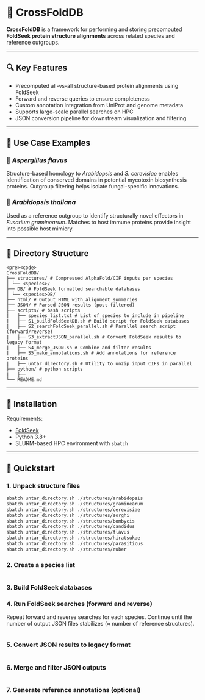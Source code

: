 # 🧬 CrossFoldDB
**CrossFoldDB** is a framework for performing and storing precomputed **FoldSeek protein structure alignments** across related species and reference outgroups. 

---

## 🔍 Key Features

- Precomputed all-vs-all structure-based protein alignments using FoldSeek
- Forward and reverse queries to ensure completeness
- Custom annotation integration from UniProt and genome metadata
- Supports large-scale parallel searches on HPC
- JSON conversion pipeline for downstream visualization and filtering

---

## 🧪 Use Case Examples

### 🦠 *Aspergillus flavus*

Structure-based homology to *Arabidopsis* and *S. cerevisiae* enables identification of conserved domains in potential mycotoxin biosynthesis proteins. Outgroup filtering helps isolate fungal-specific innovations.

### 🌿 *Arabidopsis thaliana*

Used as a reference outgroup to identify structurally novel effectors in *Fusarium graminearum*. Matches to host immune proteins provide insight into possible host mimicry.

---

## 📁 Directory Structure


```text
<pre><code>
CrossFoldDB/
├── structures/ # Compressed AlphaFold/CIF inputs per species
│ └── <species>/
├── DB/ # FoldSeek formatted searchable databases
│ └── <species>DB/
├── html/ # Output HTML with alignment summaries
├── JSON/ # Parsed JSON results (post-filtered)
├── scripts/ # bash scripts
|   ├── species_list.txt # List of species to include in pipeline
|   ├── S1_buildFoldSeekDB.sh # Build script for FoldSeek databases
|   ├── S2_searchFoldSeek_parallel.sh # Parallel search script (forward/reverse)
|   ├── S3_extractJSON_parallel.sh # Convert FoldSeek results to legacy format
|   ├── S4_merge_JSON.sh # Combine and filter results
|   ├── S5_make_annotations.sh # Add annotations for reference proteins
|   ├── untar_directory.sh # Utility to unzip input CIFs in parallel
├── python/ # python scripts
|   ├──
└── README.md
```


---

## 🧰 Installation

Requirements:

- [FoldSeek](https://github.com/steineggerlab/foldseek)
- Python 3.8+
- SLURM-based HPC environment with `sbatch`

---

## 🚀 Quickstart

### 1. Unpack structure files

```bash
sbatch untar_directory.sh ./structures/arabidopsis
sbatch untar_directory.sh ./structures/graminearum
sbatch untar_directory.sh ./structures/cerevisiae
sbatch untar_directory.sh ./structures/sorghi
sbatch untar_directory.sh ./structures/bombycis
sbatch untar_directory.sh ./structures/candidus
sbatch untar_directory.sh ./structures/flavus
sbatch untar_directory.sh ./structures/hiratsukae
sbatch untar_directory.sh ./structures/parasiticus
sbatch untar_directory.sh ./structures/ruber
```

### 2. Create a species list
```bash
```


### 3. Build FoldSeek databases

### 4. Run FoldSeek searches (forward and reverse)
Repeat forward and reverse searches for each species. Continue until the number of output JSON files stabilizes (≈ number of reference structures).
```bash
```

### 5. Convert JSON results to legacy format
```bash
```

### 6. Merge and filter JSON outputs
```bash
```

### 7. Generate reference annotations (optional)
```bash
```


